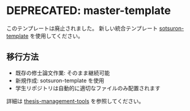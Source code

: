 # DEPRECATED: master-template

このテンプレートは廃止されました。
新しい統合テンプレート [sotsuron-template](https://github.com/smkwlab/sotsuron-template) を使用してください。

## 移行方法
- 既存の修士論文作業: そのまま継続可能
- 新規作成: sotsuron-template を使用
- 学生リポジトリは自動的に適切なファイルのみ配置されます

詳細は [thesis-management-tools](https://github.com/smkwlab/thesis-management-tools) を参照してください。